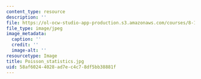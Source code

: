 ```yaml
---
content_type: resource
description: ''
file: https://ol-ocw-studio-app-production.s3.amazonaws.com/courses/8-13-14-experimental-physics-i-ii-junior-lab-fall-2016-spring-2017/58af60244028ad7ec4c78df5bb38881f_Poisson_statistics.jpg
file_type: image/jpeg
image_metadata:
  caption: ''
  credit: ''
  image-alt: ''
resourcetype: Image
title: Poisson_statistics.jpg
uid: 58af6024-4028-ad7e-c4c7-8df5bb38881f
---
```

